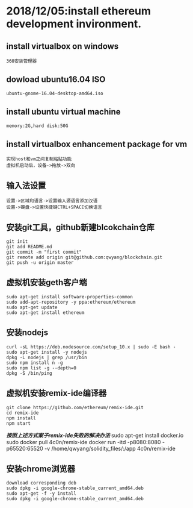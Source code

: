 # 2018/12/05:install ethereum development invironment.
## install virtualbox on windows
    360安装管理器
## dowload ubuntu16.04 ISO
    ubuntu-gnome-16.04-desktop-amd64.iso
## install ubuntu virtual machine
    memory:2G,hard disk:50G 
## install virtualbox enhancement package for vm
    实现host和vm之间复制粘贴功能
    虚拟机启动后，设备->拖放->双向
## 输入法设置
    设置->区域和语言->设置输入源语言添加汉语
    设置->键盘->设置快捷键CTRL+SPACE切换语言
## 安装git工具，github新建blcokchain仓库
	git init
	git add README.md
	git commit -m "first commit"
	git remote add origin git@github.com:qwyang/blockchain.git
	git push -u origin master
## 虚拟机安装geth客户端
	sudo apt-get install software-properties-common
	sudo add-apt-repository -y ppa:ethereum/ethereum
	sudo apt-get update
	sudo apt-get install ethereum
## 安装nodejs
	curl -sL https://deb.nodesource.com/setup_10.x | sudo -E bash -
	sudo apt-get install -y nodejs
	dpkg -L nodejs | grep /usr/bin
	sudo npm install n -g
    sudo npm list -g --depth=0
    dpkg -S /bin/ping
## 虚拟机安装remix-ide编译器
	git clone https://github.com/ethereum/remix-ide.git
	cd remix-ide
	npm install
	npm start
***按照上述方式案子remix-ide失败的解决办法***
    sudo apt-get install docker.io
    sudo docker pull 4c0n/remix-ide 
    docker run -itd -p8080:8080 -p65520:65520 -v /home/qwyang/solidity_files/:/app 4c0n/remix-ide
## 安装chrome浏览器
    download corresponding deb
    sudo dpkg -i google-chrome-stable_current_amd64.deb
    sudo apt-get -f -y install 
    sudo dpkg -i google-chrome-stable_current_amd64.deb
